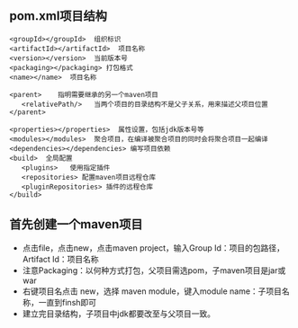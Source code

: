 ## pom.xml项目结构
```
<groupId></groupId>  组织标识
<artifactId></artifactId>  项目名称
<version></version>  当前版本号
<packaging></packaging> 打包格式
<name></name>  项目名称  

<parent>    指明需要继承的另一个maven项目
   <relativePath/>   当两个项目的目录结构不是父子关系，用来描述父项目位置
</parent> 

<properties></properties>  属性设置，包括jdk版本号等
<modules></modules>  聚合项目，在编译被聚合项目的同时会将聚合项目一起编译
<dependencies></dependencies> 编写项目依赖
<build>  全局配置
   <plugins>   使用指定插件
   <repositories> 配置maven项目远程仓库
   <pluginRepositories> 插件的远程仓库
</build> 
```

## 首先创建一个maven项目
- 点击file，点击new，点击maven project，输入Group Id：项目的包路径，Artifact Id：项目名称
- 注意Packaging：以何种方式打包，父项目需选pom，子maven项目是jar或war
- 右键项目名点击 new，选择 maven module，键入module name：子项目名称，一直到finsh即可
- 建立完目录结构，子项目中jdk都要改至与父项目一致。
